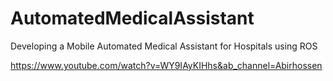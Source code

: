 # AutomatedMedicalAssistant
Developing a Mobile Automated Medical Assistant for Hospitals using ROS

https://www.youtube.com/watch?v=WY9IAyKIHhs&ab_channel=Abirhossen

